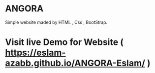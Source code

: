 # ANGORA
Simple website maded by HTML , Css , BootStrap.
# Visit live Demo for Website ( https://eslam-azabb.github.io/ANGORA-Eslam/ )

